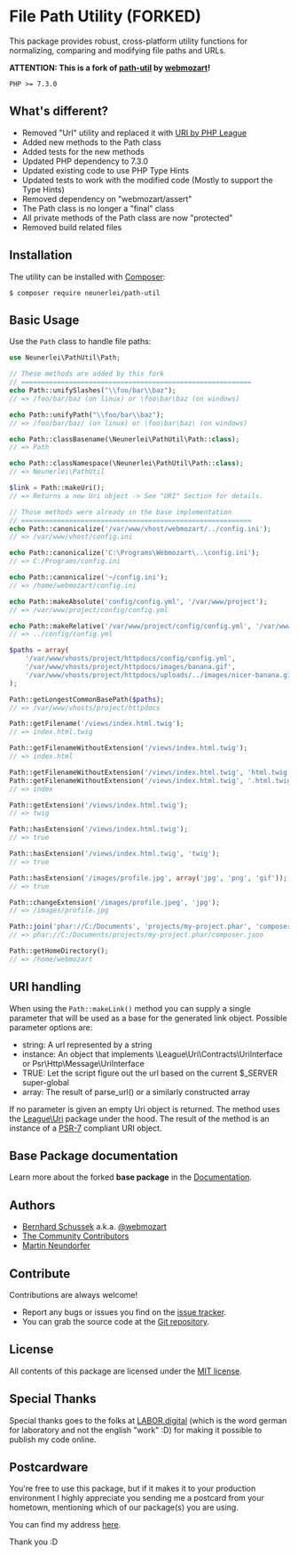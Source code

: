 # File Path Utility (FORKED)

This package provides robust, cross-platform utility functions for normalizing,
comparing and modifying file paths and URLs.

**ATTENTION: This is a fork of [path-util](https://github.com/webmozart/path-util) by [webmozart](https://github.com/webmozart)!**

```PHP >= 7.3.0```

## What's different?

- Removed "Url" utility and replaced it with [URI by PHP League](https://uri.thephpleague.com/)
- Added new methods to the Path class
- Added tests for the new methods
- Updated PHP dependency to 7.3.0
- Updated existing code to use PHP Type Hints
- Updated tests to work with the modified code (Mostly to support the Type Hints)
- Removed dependency on "webmozart/assert"
- The Path class is no longer a "final" class
- All private methods of the Path class are now "protected"
- Removed build related files

## Installation

The utility can be installed with [Composer]:

```
$ composer require neunerlei/path-util
```

## Basic Usage
Use the `Path` class to handle file paths:

```php
use Neunerlei\PathUtil\Path;

// These methods are added by this fork
// ==========================================================
echo Path::unifySlashes("\\foo/bar\\baz");
// => /foo/bar/baz (on linux) or \foo\bar\baz (on windows)

echo Path::unifyPath("\\foo/bar\\baz");
// => /foo/bar/baz/ (on linux) or \foo\bar\baz\ (on windows)

echo Path::classBasename(\Neunerlei\PathUtil\Path::class);
// => Path

echo Path::classNamespace(\Neunerlei\PathUtil\Path::class);
// => Neunerlei\PathUtil

$link = Path::makeUri();
// => Returns a new Uri object -> See "URI" Section for details.

// Those methods were already in the base implementation
// ==========================================================
echo Path::canonicalize('/var/www/vhost/webmozart/../config.ini');
// => /var/www/vhost/config.ini

echo Path::canonicalize('C:\Programs\Webmozart\..\config.ini');
// => C:/Programs/config.ini

echo Path::canonicalize('~/config.ini');
// => /home/webmozart/config.ini

echo Path::makeAbsolute('config/config.yml', '/var/www/project');
// => /var/www/project/config/config.yml

echo Path::makeRelative('/var/www/project/config/config.yml', '/var/www/project/uploads');
// => ../config/config.yml

$paths = array(
    '/var/www/vhosts/project/httpdocs/config/config.yml',
    '/var/www/vhosts/project/httpdocs/images/banana.gif',
    '/var/www/vhosts/project/httpdocs/uploads/../images/nicer-banana.gif',
);

Path::getLongestCommonBasePath($paths);
// => /var/www/vhosts/project/httpdocs

Path::getFilename('/views/index.html.twig');
// => index.html.twig

Path::getFilenameWithoutExtension('/views/index.html.twig');
// => index.html

Path::getFilenameWithoutExtension('/views/index.html.twig', 'html.twig');
Path::getFilenameWithoutExtension('/views/index.html.twig', '.html.twig');
// => index

Path::getExtension('/views/index.html.twig');
// => twig

Path::hasExtension('/views/index.html.twig');
// => true

Path::hasExtension('/views/index.html.twig', 'twig');
// => true

Path::hasExtension('/images/profile.jpg', array('jpg', 'png', 'gif'));
// => true

Path::changeExtension('/images/profile.jpeg', 'jpg');
// => /images/profile.jpg

Path::join('phar://C:/Documents', 'projects/my-project.phar', 'composer.json');
// => phar://C:/Documents/projects/my-project.phar/composer.json

Path::getHomeDirectory();
// => /home/webmozart
```

## URI handling
When using the ```Path::makeLink()``` method you can supply a single parameter that will be used as a base for the generated link object. 
Possible parameter options are:

- string: A url represented by a string
- instance: An object that implements \League\Uri\Contracts\UriInterface or Psr\Http\Message\UriInterface
- TRUE: Let the script figure out the url based on the current $_SERVER super-global
- array: The result of parse_url() or a similarly constructed array

If no parameter is given an empty Uri object is returned. The method uses the [League\Uri](https://uri.thephpleague.com/uri/6.0/) package under the hood.
The result of the method is an instance of a [PSR-7](https://www.php-fig.org/psr/psr-7/) compliant URI object.

## Base Package documentation
Learn more about the forked **base package** in the [Documentation]. 

## Authors

* [Bernhard Schussek] a.k.a. [@webmozart]
* [The Community Contributors]
* [Martin Neundorfer](https://www.neunerlei.eu) 

## Contribute

Contributions are always welcome!

* Report any bugs or issues you find on the [issue tracker].
* You can grab the source code at the [Git repository].

## License

All contents of this package are licensed under the [MIT license].

## Special Thanks
Special thanks goes to the folks at [LABOR.digital](https://labor.digital/) (which is the word german for laboratory and not the english "work" :D) for making it possible to publish my code online.

## Postcardware
You're free to use this package, but if it makes it to your production environment I highly appreciate you sending me a postcard from your hometown, mentioning which of our package(s) you are using.

You can find my address [here](https://www.neunerlei.eu/). 

Thank you :D 


[Bernhard Schussek]: http://webmozarts.com
[The Community Contributors]: https://github.com/neunerlei/path-util/graphs/contributors
[Composer]: https://getcomposer.org
[API Docs]: https://webmozart.github.io/path-util/api/latest/class-Webmozart.PathUtil.Path.html
[Documentation]: https://github.com/webmozart/path-util/docs/usage.md
[issue tracker]: https://github.com/neunerlei/path-util/issues
[Git repository]: https://github.com/neunerlei/path-util
[@webmozart]: https://twitter.com/webmozart
[MIT license]: LICENSE
